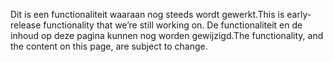 <span data-ttu-id="43da3-101">Dit is een functionaliteit waaraan nog steeds wordt gewerkt.</span><span class="sxs-lookup"><span data-stu-id="43da3-101">This is early-release functionality that we’re still working on.</span></span> <span data-ttu-id="43da3-102">De functionaliteit en de inhoud op deze pagina kunnen nog worden gewijzigd.</span><span class="sxs-lookup"><span data-stu-id="43da3-102">The functionality, and the content on this page, are subject to change.</span></span>
